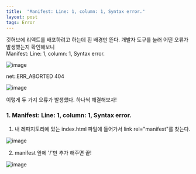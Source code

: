 ```yaml
---
title:  "Manifest: Line: 1, column: 1, Syntax error."
layout: post
tags: Error
---
```


<p>
  깃허브에 리액트를 배포하려고 하는데 흰 배경만 뜬다. 개발자 도구를 눌러 어떤 오류가 발생했는지 확인해보니 <br>
  Manifest: Line: 1, column: 1, Syntax error. <br>
  
  
  ![image](https://user-images.githubusercontent.com/108778921/189516802-c4b543bb-5f24-4e34-a0d1-e8aff3766b6f.png)

  
  net::ERR_ABORTED 404 <br>
  
  
  ![image](https://user-images.githubusercontent.com/108778921/189516663-c6475c90-6cdb-44e9-bdbc-912d853bb3ab.png)<br>

  
  이렇게 두 가지 오류가 발생했다. 하나씩 해결해보자!
</p>

### 1. Manifest: Line: 1, column: 1, Syntax error.

1) 내 레파지토리에 있는 index.html 파일에 들어가서 link rel="manifest"를 찾는다. <br>
 
![image](https://user-images.githubusercontent.com/108778921/189516844-4fee2fae-6eb7-443d-b952-1e8c6934eff0.png)


2) manifest 앞에 '/'만 추가 해주면 끝! 

![image](https://user-images.githubusercontent.com/108778921/189516935-56e15f36-bf55-4d2f-957b-a400f1808374.png)
